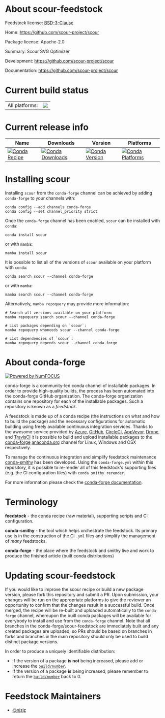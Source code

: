 About scour-feedstock
=====================

Feedstock license: [BSD-3-Clause](https://github.com/conda-forge/scour-feedstock/blob/main/LICENSE.txt)

Home: https://github.com/scour-project/scour

Package license: Apache-2.0

Summary: Scour SVG Optimizer

Development: https://github.com/scour-project/scour

Documentation: https://github.com/scour-project/scour

Current build status
====================


<table><tr><td>All platforms:</td>
    <td>
      <a href="https://dev.azure.com/conda-forge/feedstock-builds/_build/latest?definitionId=6157&branchName=main">
        <img src="https://dev.azure.com/conda-forge/feedstock-builds/_apis/build/status/scour-feedstock?branchName=main">
      </a>
    </td>
  </tr>
</table>

Current release info
====================

| Name | Downloads | Version | Platforms |
| --- | --- | --- | --- |
| [![Conda Recipe](https://img.shields.io/badge/recipe-scour-green.svg)](https://anaconda.org/conda-forge/scour) | [![Conda Downloads](https://img.shields.io/conda/dn/conda-forge/scour.svg)](https://anaconda.org/conda-forge/scour) | [![Conda Version](https://img.shields.io/conda/vn/conda-forge/scour.svg)](https://anaconda.org/conda-forge/scour) | [![Conda Platforms](https://img.shields.io/conda/pn/conda-forge/scour.svg)](https://anaconda.org/conda-forge/scour) |

Installing scour
================

Installing `scour` from the `conda-forge` channel can be achieved by adding `conda-forge` to your channels with:

```
conda config --add channels conda-forge
conda config --set channel_priority strict
```

Once the `conda-forge` channel has been enabled, `scour` can be installed with `conda`:

```
conda install scour
```

or with `mamba`:

```
mamba install scour
```

It is possible to list all of the versions of `scour` available on your platform with `conda`:

```
conda search scour --channel conda-forge
```

or with `mamba`:

```
mamba search scour --channel conda-forge
```

Alternatively, `mamba repoquery` may provide more information:

```
# Search all versions available on your platform:
mamba repoquery search scour --channel conda-forge

# List packages depending on `scour`:
mamba repoquery whoneeds scour --channel conda-forge

# List dependencies of `scour`:
mamba repoquery depends scour --channel conda-forge
```


About conda-forge
=================

[![Powered by
NumFOCUS](https://img.shields.io/badge/powered%20by-NumFOCUS-orange.svg?style=flat&colorA=E1523D&colorB=007D8A)](https://numfocus.org)

conda-forge is a community-led conda channel of installable packages.
In order to provide high-quality builds, the process has been automated into the
conda-forge GitHub organization. The conda-forge organization contains one repository
for each of the installable packages. Such a repository is known as a *feedstock*.

A feedstock is made up of a conda recipe (the instructions on what and how to build
the package) and the necessary configurations for automatic building using freely
available continuous integration services. Thanks to the awesome service provided by
[Azure](https://azure.microsoft.com/en-us/services/devops/), [GitHub](https://github.com/),
[CircleCI](https://circleci.com/), [AppVeyor](https://www.appveyor.com/),
[Drone](https://cloud.drone.io/welcome), and [TravisCI](https://travis-ci.com/)
it is possible to build and upload installable packages to the
[conda-forge](https://anaconda.org/conda-forge) [anaconda.org](https://anaconda.org/)
channel for Linux, Windows and OSX respectively.

To manage the continuous integration and simplify feedstock maintenance
[conda-smithy](https://github.com/conda-forge/conda-smithy) has been developed.
Using the ``conda-forge.yml`` within this repository, it is possible to re-render all of
this feedstock's supporting files (e.g. the CI configuration files) with ``conda smithy rerender``.

For more information please check the [conda-forge documentation](https://conda-forge.org/docs/).

Terminology
===========

**feedstock** - the conda recipe (raw material), supporting scripts and CI configuration.

**conda-smithy** - the tool which helps orchestrate the feedstock.
                   Its primary use is in the construction of the CI ``.yml`` files
                   and simplify the management of *many* feedstocks.

**conda-forge** - the place where the feedstock and smithy live and work to
                  produce the finished article (built conda distributions)


Updating scour-feedstock
========================

If you would like to improve the scour recipe or build a new
package version, please fork this repository and submit a PR. Upon submission,
your changes will be run on the appropriate platforms to give the reviewer an
opportunity to confirm that the changes result in a successful build. Once
merged, the recipe will be re-built and uploaded automatically to the
`conda-forge` channel, whereupon the built conda packages will be available for
everybody to install and use from the `conda-forge` channel.
Note that all branches in the conda-forge/scour-feedstock are
immediately built and any created packages are uploaded, so PRs should be based
on branches in forks and branches in the main repository should only be used to
build distinct package versions.

In order to produce a uniquely identifiable distribution:
 * If the version of a package **is not** being increased, please add or increase
   the [``build/number``](https://docs.conda.io/projects/conda-build/en/latest/resources/define-metadata.html#build-number-and-string).
 * If the version of a package **is** being increased, please remember to return
   the [``build/number``](https://docs.conda.io/projects/conda-build/en/latest/resources/define-metadata.html#build-number-and-string)
   back to 0.

Feedstock Maintainers
=====================

* [@njzjz](https://github.com/njzjz/)

